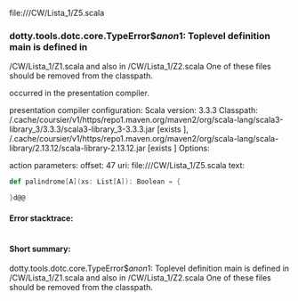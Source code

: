 file://<WORKSPACE>/CW/Lista_1/Z5.scala
### dotty.tools.dotc.core.TypeError$$anon$1: Toplevel definition main is defined in
  <WORKSPACE>/CW/Lista_1/Z1.scala
and also in
  <WORKSPACE>/CW/Lista_1/Z2.scala
One of these files should be removed from the classpath.

occurred in the presentation compiler.

presentation compiler configuration:
Scala version: 3.3.3
Classpath:
<HOME>/.cache/coursier/v1/https/repo1.maven.org/maven2/org/scala-lang/scala3-library_3/3.3.3/scala3-library_3-3.3.3.jar [exists ], <HOME>/.cache/coursier/v1/https/repo1.maven.org/maven2/org/scala-lang/scala-library/2.13.12/scala-library-2.13.12.jar [exists ]
Options:



action parameters:
offset: 47
uri: file://<WORKSPACE>/CW/Lista_1/Z5.scala
text:
```scala
def palindrome[A](xs: List[A]): Boolean = {

}d@@
```



#### Error stacktrace:

```

```
#### Short summary: 

dotty.tools.dotc.core.TypeError$$anon$1: Toplevel definition main is defined in
  <WORKSPACE>/CW/Lista_1/Z1.scala
and also in
  <WORKSPACE>/CW/Lista_1/Z2.scala
One of these files should be removed from the classpath.